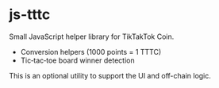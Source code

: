 # js-tttc

Small JavaScript helper library for TikTakTok Coin.

- Conversion helpers (1000 points = 1 TTTC)
- Tic‑tac‑toe board winner detection

This is an optional utility to support the UI and off-chain logic.